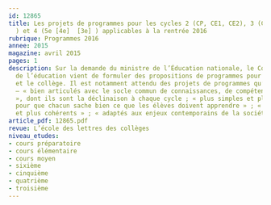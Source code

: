 ```yaml
---
id: 12865
title: Les projets de programmes pour les cycles 2 (CP, CE1, CE2), 3 (CM1-CM2 [6e]
  ) et 4 (5e [4e]  [3e] ) applicables à la rentrée 2016
rubrique: Programmes 2016
annee: 2015
magazine: avril 2015
pages: 1
description: Sur la demande du ministre de l’Éducation nationale, le Conseil supérieur
  de l’éducation vient de formuler des propositions de programmes pour l’école élémentaire
  et le collège. Il est notamment attendu des projets de programmes qu’ils soient
  – « bien articulés avec le socle commun de connaissances, de compétences et de culture
  », dont ils sont la déclinaison à chaque cycle ; « plus simples et plus lisibles
  pour que chacun sache bien ce que les élèves doivent apprendre » ; « plus progressifs
  et plus cohérents » ; « adaptés aux enjeux contemporains de la société »...
article_pdf: 12865.pdf
revue: L’école des lettres des collèges
niveau_etudes:
- cours préparatoire
- cours élémentaire
- cours moyen
- sixième
- cinquième
- quatrième
- troisième
---
```

